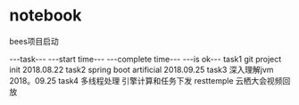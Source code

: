 # notebook

bees项目启动


---task---                                   ---start time---        ---complete time---             ---is ok---
task1 git project init                       2018.08.22
task2 spring boot artificial                 2018.09.25
task3 深入理解jvm                             2018。09.25
task4 多线程处理 引擎计算和任务下发  resttemple 云栖大会视频回放
